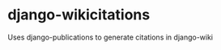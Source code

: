 django-wikicitations
====================

Uses django-publications to generate citations in django-wiki
